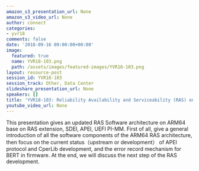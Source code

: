 ```yaml
---
amazon_s3_presentation_url: None
amazon_s3_video_url: None
author: connect
categories:
- yvr18
comments: false
date: '2018-09-16 09:00:00+00:00'
image:
  featured: true
  name: YVR18-103.png
  path: /assets/images/featured-images/YVR18-103.png
layout: resource-post
session_id: YVR18-103
session_track: Other, Data Center
slideshare_presentation_url: None
speakers: []
title: 'YVR18-103: Reliability Availability and Serviceability (RAS) on ARM64 status'
youtube_video_url: None
---
```


This presentation gives an updated RAS Software architecture on ARM64 base on RAS extension, SDEI, APEI, UEFI PI-MM. First of all, give a general introduction of all the software components of the ARM64 RAS architecture, then focus on the current status（upstream or development） of APEI protocol and CperLib development, and the error record mechanism for BERT in firmware. At the end, we will discuss the next step of the RAS development.